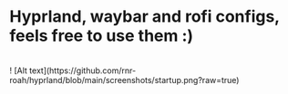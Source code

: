 # Hyprland, waybar and rofi configs, feels free to use them :)
<br>
! [Alt text](https://github.com/rnr-roah/hyprland/blob/main/screenshots/startup.png?raw=true)
